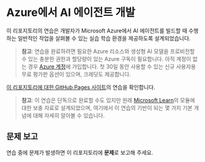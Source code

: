 # Azure에서 AI 에이전트 개발

이 리포지토리의 연습은 개발자가 Microsoft Azure에서 AI 에이전트를 빌드할 때 수행하는 일반적인 작업을 살펴볼 수 있는 실습 학습 환경을 제공하도록 설계되었습니다.

> **참고**: 연습을 완료하려면 필요한 Azure 리소스와 생성형 AI 모델을 프로비전할 수 있는 충분한 권한과 할당량이 있는 Azure 구독이 필요합니다. 아직 계정이 없는 경우 [Azure 계정](https://azure.microsoft.com/free)에 가입합니다. 첫 30일 동안 사용할 수 있는 신규 사용자용 무료 평가판 옵션이 있으며, 크레딧도 제공합니다.

[이 리포지토리에 대한 GitHub Pages 사이트](https://go.microsoft.com/fwlink/?linkid=2310820)의 연습을 확인합니다.

> **참고**: 이 연습은 단독으로 완료할 수도 있지만 원래 [Microsoft Learn](https://learn.microsoft.com/training/paths/develop-ai-agents-on-azure/)의 모듈에 대한 보충 자료로 설계되었으며, 여기에서 이 연습의 기반이 되는 몇 가지 기본 개념에 대해 자세히 알아볼 수 있습니다.

## 문제 보고

연습 중에 문제가 발생하면 이 리포지토리에 **문제**로 보고해 주세요.
